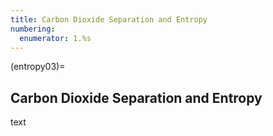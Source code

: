 ```yaml
---
title: Carbon Dioxide Separation and Entropy 
numbering:
  enumerator: 1.%s
---
```


(entropy03)=
## Carbon Dioxide Separation and Entropy  


text